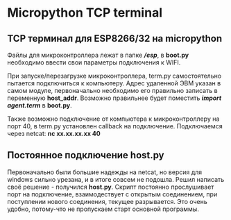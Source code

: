 # Micropython TCP terminal
## TCP терминал для ESP8266/32 на micropython
Файлы для микроконтроллера лежат в папке ***/esp***, в **boot.py** необходимо ввести свои параметры подключения к WIFI.

При запуске/перезагрузке микроконтроллера, term.py самостоятельно пытается подключиться к компьютеру. Адрес удаленной ЭВМ указан в самом модуле, первоначально необходимо его правильно записать в переменную **host_addr**. Возможно правильнее будет поместить ***import agent.term*** в **boot.py**.

Также возможно подключение от компьютера к микроконтроллеру на порт 40, в term.py установлен callback на подключение. 
Подключаемся через netcat: **nc xx.xx.xx.xx 40**

## Постоянное подключение host.py
Первоначально были большие надежды на netcat, но версия для windows сильно урезана, и в итоге совсем не подошла. Решил написать своё решение - получился **host.py**. Скрипт постоянно прослушивает порт на подключение, взаимодествует с открытым соединением, при поступлении нового соединения, текущее разрывается. Это очень удобно, потому-что не пропускаем старт основной программы.
